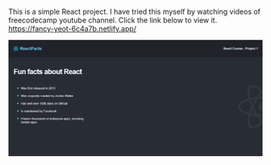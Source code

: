 This is a simple React project. I have tried this myself by watching videos of freecodecamp youtube channel.
Click the link below to view it.  
https://fancy-yeot-6c4a7b.netlify.app/

![](./src/images/sad.png)